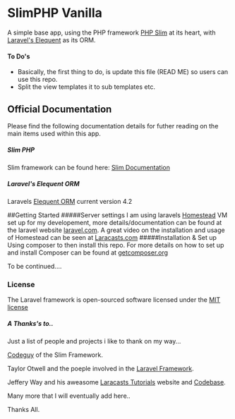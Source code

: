 # SlimPHP Vanilla
A simple base app, using the PHP framework [PHP Slim](http://www.slimframework.com/) at its heart, with [Laravel's Elequent](https://github.com/illuminate/database) as its ORM.

#### To Do's
* Basically, the first thing to do, is update this file (READ ME) so users can use this repo.
* Split the view templates it to sub templates etc.


## Official Documentation
Please find the following documentation details for futher reading on the main items used within this app.

##### Slim PHP
 Slim framework can be found here: [Slim Documentation](http://docs.slimframework.com/)

##### Laravel's Elequent ORM
Laravels [Elequent ORM](http://laravel.com/docs/4.2/eloquent) current version 4.2


##Getting Started
#####Server settings
I am using laravels [Homestead](https://github.com/laravel/homestead) VM set up for my developement, more details/documentation can be found at the laravel website [laravel.com](http://laravel.com/docs/4.2/homestead). A great video on the installation and usage of Homestead can be seen at [Laracasts.com](https://laracasts.com/lessons/say-hello-to-laravel-homestead-two)
#####Installation & Set up
Using composer to then install this repo. For more details on how to set up and install Composer can be found at [getcomposer.org](https://getcomposer.org/)

To be continued....


### License

The Laravel framework is open-sourced software licensed under the [MIT license](http://opensource.org/licenses/MIT)

##### A Thanks's to..

Just a list of people and projects i like to thank on my way...

[Codeguy](https://github.com/codeguy) of the Slim Framework.

Taylor Otwell and the poeple involved in the [Laravel Framework](https://github.com/laravel).

Jeffery Way and his aweasome [Laracasts Tutorials](https://laracasts.com/) website and [Codebase](https://github.com/laracasts).

Many more that I will eventually add here..

Thanks All.

